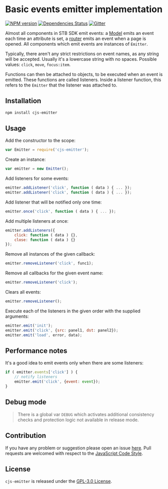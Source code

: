 Basic events emitter implementation
===================================

[![NPM version](https://img.shields.io/npm/v/cjs-emitter.svg?style=flat-square)](https://www.npmjs.com/package/cjs-emitter)
[![Dependencies Status](https://img.shields.io/david/cjssdk/emitter.svg?style=flat-square)](https://david-dm.org/cjssdk/emitter)
[![Gitter](https://img.shields.io/badge/gitter-join%20chat-blue.svg?style=flat-square)](https://gitter.im/DarkPark/cjssdk)


Almost all components in STB SDK emit events: a [Model](https://github.com/cjssdk/model) emits an event each time an attribute is set, a [router](https://github.com/stbsdk/router) emits an event when a page is opened.
All components which emit events are instances of `Emitter`.

Typically, there aren't any strict restrictions on event names, as any string will be accepted. Usually it's a lowercase string with no spaces. Possible values: `click`, `move`, `focus:item`.

Functions can then be attached to objects, to be executed when an event is emitted. These functions are called listeners. Inside a listener function, this refers to the `Emitter` that the listener was attached to.


## Installation

```bash
npm install cjs-emitter
```


## Usage

Add the constructor to the scope:

```js
var Emitter = require('cjs-emitter');
```

Create an instance:

```js
var emitter = new Emitter();
```

Add listeners for some events:

```js
emitter.addListener('click', function ( data ) { ... });
emitter.addListener('click', function ( data ) { ... });
```

Add listener that will be notified only one time:

```js
emitter.once('click', function ( data ) { ... });
```

Add multiple listeners at once:

```js
emitter.addListeners({
    click: function ( data ) {},
    close: function ( data ) {}
});
```

Remove all instances of the given callback:

```js
emitter.removeListener('click', func1);
```

Remove all callbacks for the given event name:

```js
emitter.removeListener('click');
```

Clears all events:

```js
emitter.removeListener();
```

Execute each of the listeners in the given order with the supplied arguments:

```js
emitter.emit('init');
emitter.emit('click', {src: panel1, dst: panel2});
emitter.emit('load', error, data);
```


## Performance notes

It's a good idea to emit events only when there are some listeners:

```js
if ( emitter.events['click'] ) {
    // notify listeners
    emitter.emit('click', {event: event});
}
```


## Debug mode

> There is a global var `DEBUG` which activates additional consistency checks and protection logic not available in release mode.


## Contribution

If you have any problem or suggestion please open an issue [here](https://github.com/cjssdk/emitter/issues).
Pull requests are welcomed with respect to the [JavaScript Code Style](https://github.com/DarkPark/jscs).


## License

`cjs-emitter` is released under the [GPL-3.0 License](http://opensource.org/licenses/GPL-3.0).
